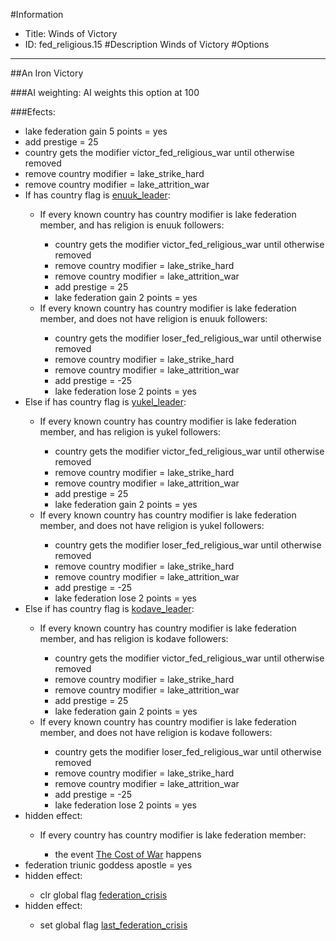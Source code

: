 #Information
 - Title: Winds of Victory
 - ID: fed_religious.15
#Description
Winds of Victory
#Options

___
##An Iron Victory

###AI weighting:
AI weights this option at 100


###Efects:<ul><li>lake federation gain 5 points = yes</li><li>add prestige = 25</li><li>country gets the modifier victor_fed_religious_war until otherwise removed</li><li>remove country modifier = lake_strike_hard</li><li>remove country modifier = lake_attrition_war</li><li>If has country flag is [enuuk_leader](../flags/enuuk_leader.md):</li><ul><li>If every known country has country modifier is lake federation member, and  has religion is enuuk followers:</li><ul><li>country gets the modifier victor_fed_religious_war until otherwise removed</li><li>remove country modifier = lake_strike_hard</li><li>remove country modifier = lake_attrition_war</li><li>add prestige = 25</li><li>lake federation gain 2 points = yes</li></ul><li>If every known country has country modifier is lake federation member, and does not have religion is enuuk followers:</li><ul><li>country gets the modifier loser_fed_religious_war until otherwise removed</li><li>remove country modifier = lake_strike_hard</li><li>remove country modifier = lake_attrition_war</li><li>add prestige = -25</li><li>lake federation lose 2 points = yes</li></ul></ul><li>Else if has country flag is [yukel_leader](../flags/yukel_leader.md):</li><ul><li>If every known country has country modifier is lake federation member, and  has religion is yukel followers:</li><ul><li>country gets the modifier victor_fed_religious_war until otherwise removed</li><li>remove country modifier = lake_strike_hard</li><li>remove country modifier = lake_attrition_war</li><li>add prestige = 25</li><li>lake federation gain 2 points = yes</li></ul><li>If every known country has country modifier is lake federation member, and does not have religion is yukel followers:</li><ul><li>country gets the modifier loser_fed_religious_war until otherwise removed</li><li>remove country modifier = lake_strike_hard</li><li>remove country modifier = lake_attrition_war</li><li>add prestige = -25</li><li>lake federation lose 2 points = yes</li></ul></ul><li>Else if has country flag is [kodave_leader](../flags/kodave_leader.md):</li><ul><li>If every known country has country modifier is lake federation member, and  has religion is kodave followers:</li><ul><li>country gets the modifier victor_fed_religious_war until otherwise removed</li><li>remove country modifier = lake_strike_hard</li><li>remove country modifier = lake_attrition_war</li><li>add prestige = 25</li><li>lake federation gain 2 points = yes</li></ul><li>If every known country has country modifier is lake federation member, and does not have religion is kodave followers:</li><ul><li>country gets the modifier loser_fed_religious_war until otherwise removed</li><li>remove country modifier = lake_strike_hard</li><li>remove country modifier = lake_attrition_war</li><li>add prestige = -25</li><li>lake federation lose 2 points = yes</li></ul></ul><li>hidden effect:</li><ul><li>If every country has country modifier is lake federation member:</li><ul><li>the event [The Cost of War](../events/the_cost_of_war.md) happens</li></ul></ul><li>federation triunic goddess apostle = yes</li><li>hidden effect:</li><ul><li>clr global flag [federation_crisis](../flags/federation_crisis.md)</li></ul><li>hidden effect:</li><ul><li>set global flag [last_federation_crisis](../flags/last_federation_crisis.md)</li></ul></ul>
